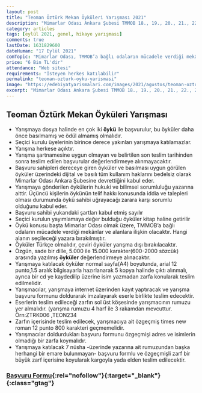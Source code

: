 ```yaml
---
layout: post
title: "Teoman Öztürk Mekan Öyküleri Yarışması 2021"
description: "Mimarlar Odası Ankara Şubesi TMMOB 18., 19., 20., 21., 22., 23., 24. Dönem Başkanı Mimar Teoman Öztürk’ü 3. kez MEKÂN ÖYKÜLERİ yarışmasıyla anıyoruz."
category: articles
tags: [eylül 2021, genel, hikaye yarışması]
comments: true
lastDate: 1631829600    
dateHuman: "17 Eylül 2021"
comTopic: "Mimarlar Odası, TMMOB’a bağlı odaların mücadele verdiği mekânlar"
price: "6 Bin TL'dir"
attendance: "Web sitesi"
requirements: "İsteyen herkes katılabilir"
permalink: "teoman-ozturk-oyku-yarismasi"
image: "https://edebiyatyarismalari.com/images/2021/agustos/teoman-ozturk-mekan-oykuleri-yarismasi.jpg"
excerpt: "Mimarlar Odası Ankara Şubesi TMMOB 18., 19., 20., 21., 22., 23., 24. Dönem Başkanı Mimar Teoman Öztürk’ü 3. kez MEKÂN ÖYKÜLERİ yarışmasıyla anıyoruz."
---
```


## Teoman Öztürk Mekan Öyküleri Yarışması
- Yarışmaya dosya halinde en çok iki **öykü** ile başvurulur, bu öyküler daha önce basılmamış ve ödül almamış olmalıdır.
- Seçici kurulu üyelerinin birince derece yakınları yarışmaya katılamazlar.
- Yarışma herkese açıktır.
- Yarışma şartnamesine uygun olmayan ve belirtilen son teslim tarihinden sonra teslim edilen başvurular değerlendirmeye alınmayacaktır.
- Başvuru sahipleri dereceye giren öyküler ve basılması uygun görülen öyküler üzerindeki dijital ve basılı tüm kullanım haklarını bedelsiz olarak Mimarlar Odası Ankara Şubesine devrettiğini kabul eder.
- Yarışmaya gönderilen öykülerin hukuki ve bilimsel sorumluluğu yazarına aittir. Üçüncü kişilerin öykünün telif hakkı konusunda iddia ve talepleri olması durumunda öykü sahibi uğrayacağı zarara karşı sorumlu olduğunu kabul eder.
- Başvuru sahibi yukarıdaki şartları kabul etmiş sayılır
- Seçici kurulun yayımlamaya değer bulduğu öyküler kitap haline getirilir
- Öykü konusu başta Mimarlar Odası olmak üzere, TMMOB’a bağlı odaların mücadele verdiği mekânlar ve alanlara ilişkin olacaktır. Hangi alanın seçileceği yazara bırakılmıştır.
- Öyküler Türkçe olmalıdır, çeviri öyküler yarışma dışı bırakılacaktır.
- Özgün, sade bir dille, 5.000 ile 15.000 karakter(600-2000 sözcük) arasında yazılmış **öyküler** değerlendirmeye alınacaktır.
- Yarışmaya katılacak öyküler normal sayfa(A4) boyutunda, arial 12 punto,1.5 aralık bilgisayarla hazırlanarak 5 kopya halinde çıktı alınmalı, ayrıca bir cd ye kaydedilip üzerine isim yazmadan zarfa konularak teslim edilmelidir.
- Yarışmacılar, yarışmaya internet üzerinden kayıt yaptıracak ve yarışma başvuru formunu doldurarak imzalayarak eserle birlikte teslim edecektir.
- Eserlerin teslim edileceği zarfın sol üst köşesinde yarışmacının rumuzu yer almalıdır. (yarışma rumuzu 4 harf ile 3 rakamdan mevcuttur. Örn:ZTRK006 ,TEON234
- Zarfın içerisinde teslim edilecek, yarışmacıya ait özgeçmiş times new roman 12 punto 800 karakteri geçmemelidir.
- Yarışmacılar doldurdukları başvuru formunu özgeçmişi adres ve isimlerin olmadığı bir zarfa koymalıdır.
- Yarışmaya katılacak 7 nüsha -üzerinde yazarına ait rumuzundan başka herhangi bir emare bulunmayan- başvuru formlu ve özgeçmişli zarf  bir büyük zarf içerisine koyularak kargoyla yada elden teslim edilecektir.

### [Başvuru Formu](http://mekan.mimarlarodasiankara.org/_media/1/23.doc){:rel="nofollow"}{:target="_blank"}{:class="gtag"}